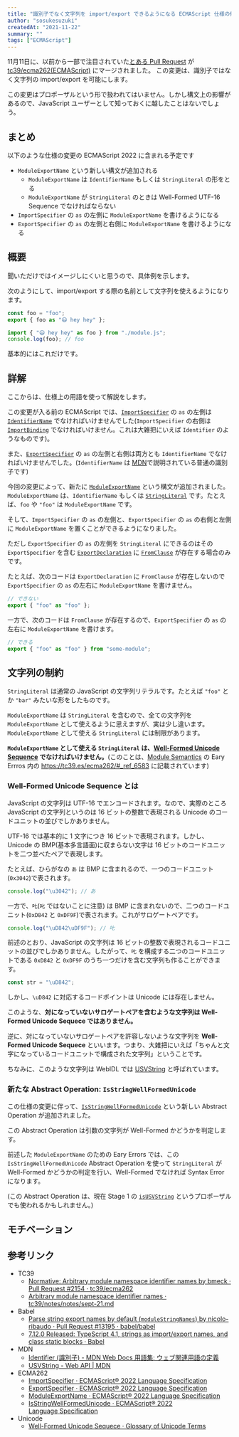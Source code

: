 ```yaml
---
title: "識別子でなく文字列を import/export できるようになる ECMAScript 仕様の修正について"
author: "sosukesuzuki"
createdAt: "2021-11-22"
summary: ""
tags: ["ECMAScript"]
---
```


11月11日に、以前から一部で注目されていた[とある Pull Request](https://github.com/tc39/ecma262/pull/2154) が [tc39/ecma262(ECMAScript)](https://github.com/tc39/ecma262) にマージされました。
この変更は、識別子ではなく文字列の import/export を可能にします。

この変更はプロポーザルという形で扱われてはいません。しかし構文上の影響があるので、JavaScript ユーザーとして知っておくに越したことはないでしょう。

## まとめ

以下のような仕様の変更の ECMAScript 2022 に含まれる予定です

- `ModuleExportName` という新しい構文が追加される
  - `ModuleExportName` は `IdentifierName` もしくは `StringLiteral` の形をとる
  - `ModuleExportName` が `StringLiteral` のときは Well-Formed UTF-16 Sequence でなければならない
- `ImportSpecifier` の `as` の左側に `ModuleExportName` を書けるようになる
- `ExportSpecifier` の `as` の左側と右側に `ModuleExportName` を書けるようになる

## 概要

聞いただけではイメージしにくいと思うので、具体例を示します。

次のようにして、import/export する際の名前として文字列を使えるようになります。

```js
const foo = "foo";
export { foo as "😃 hey hey" };
```

```js
import { "😃 hey hey" as foo } from "./module.js";
console.log(foo); // foo
```

基本的にはこれだけです。

## 詳解

ここからは、仕様上の用語を使って解説をします。

この変更が入る前の ECMAScript では、[`ImportSpecifier`](https://tc39.es/ecma262/#prod-ImportSpecifier) の `as` の左側は [`IdentifierName`](https://tc39.es/ecma262/#prod-IdentifierName) でなければいけませんでした(`ImportSpecifier` の右側は [`ImportBinding`](https://tc39.es/ecma262/#prod-ImportedBinding) でなければいけません。これは大雑把にいえば `Identifier` のようなものです)。

また、[`ExportSpecifier`](https://tc39.es/ecma262/#prod-ExportSpecifier) の `as` の左側と右側は両方とも `IdentifierName` でなければいけませんでした。(`IdentifierName` は [MDN](https://developer.mozilla.org/ja/docs/Glossary/Identifier)で説明されている普通の識別子です)

今回の変更によって、新たに [`ModuleExportName`](https://tc39.es/ecma262/#prod-ModuleExportName) という構文が追加されました。`ModuleExportName` は、`IdentifierName` もしくは [`StringLiteral`](https://tc39.es/ecma262/#prod-StringLiteral) です。たとえば、`foo` や `"foo"` は `ModuleExportName` です。

そして、`ImportSpecifier` の `as` の左側と、`ExportSpecifier` の `as` の右側と左側に `ModuleExportName` を置くことができるようになりました。

ただし `ExportSpecifier` の `as` の左側を `StringLiteral` にできるのはその `ExportSpecifier` を含む [`ExportDeclaration`](https://tc39.es/ecma262/#prod-ExportDeclaration) に [`FromClause`](https://tc39.es/ecma262/#prod-FromClause) が存在する場合のみです。

たとえば、次のコードは `ExportDeclaration` に `FromClause` が存在しないので `ExportSpecifier` の `as` の左右に `ModuleExportName` を書けません。

```js
// できない
export { "foo" as "foo" };
```

一方で、次のコードは `FromClause` が存在するので、`ExportSpecifier` の `as` の左右に `ModuleExportName` を書けます。

```js
// できる
export { "foo" as "foo" } from "some-module";
```

## 文字列の制約

`StringLiteral` は通常の JavaScript の文字列リテラルです。たとえば `"foo"` とか `"bar"` みたいな形をしたものです。

`ModuleExportName` は `StringLiteral` を含むので、全ての文字列を `ModuleExportName` として使えるように思えますが、実は少し違います。`ModuleExportName` として使える `StringLiteral` には制限があります。

**`ModuleExportName` として使える `StringLiteral` は、[Well-Formed Unicode Sequence](https://www.unicode.org/glossary/#well_formed_code_unit_sequence) でなければいけません。**(このことは、[Module Semantics](https://tc39.es/ecma262/#sec-module-semantics) の Eary Errros 内の https://tc39.es/ecma262/#_ref_6583 に記載されています)

### Well-Formed Unicode Sequence とは

JavaScript の文字列は UTF-16 でエンコードされます。なので、実際のところ JavaScript の文字列というのは 16 ビットの整数で表現される Unicode のコードユニットの並びでしかありません。

UTF-16 では基本的に 1 文字につき 16 ビットで表現されます。しかし、Unicode の BMP(基本多言語面)に収まらない文字は 16 ビットのコードユニットを二つ並べたペアで表現します。

たとえば、ひらがなの `あ` は BMP に含まれるので、一つのコードユニット(`0x3042`)で表されます。

```js
console.log("\u3042"); // あ
```

一方で、`𠮟`(`叱` ではないことに注意) は BMP に含まれないので、二つのコードユニット(`0xD842` と `0xDF9F`)で表されます。これがサロゲートペアです。

```js
console.log("\uD842\uDF9F"); // 𠮟
```

前述のとおり、JavaScript の文字列は 16 ビットの整数で表現されるコードユニットの並びでしかありません。したがって、`𠮟` を構成する二つのコードユニットである `0xD842` と `0xDF9F` のうち一つだけを含む文字列も作ることができます。

```js
const str = "\uD842";
```

しかし、`\uD842` に対応するコードポイントは Unicode には存在しません。

このような、**対になっていないサロゲートペアを含むような文字列は Well-Formed Unicode Sequece ではありません。**

逆に、対になっていないサロゲートペアを許容しないような文字列を **Well-Formed Unicode Sequece** といいます。つまり、大雑把にいえば「ちゃんと文字になっているコードユニットで構成された文字列」ということです。

ちなみに、このような文字列は WebIDL では [USVString](https://developer.mozilla.org/ja/docs/Web/API/USVString) と呼ばれています。

### 新たな Abstract Operation: `IsStringWellFormedUnicode`

この仕様の変更に伴って、[`IsStringWellFormedUnicode`](https://tc39.es/ecma262/#sec-isstringwellformedunicode) という新しい Abstract Operation が追加されました。

この Abstract Operation は引数の文字列が Well-Formed かどうかを判定します。

前述した `ModuleExportName` のための Eary Errors では、この `IsStringWellFormedUnicode` Abstract Operation を使って `StringLiteral` が Well-Formed かどうかの判定を行い、Well-Formed でなければ Syntax Error になります。

(この Abstract Operation は、現在 Stage 1 の [`isUSVString`](https://github.com/guybedford/proposal-is-usv-string) というプロポーザルでも使われるかもしれません。)

## モチベーション

## 参考リンク

- TC39
  - [Normative: Arbitrary module namespace identifier names by bmeck · Pull Request #2154 · tc39/ecma262](https://github.com/tc39/ecma262/pull/2154)
  - [Arbitrary module namespace identifier names · tc39/notes/notes/sept-21.md](https://github.com/tc39/notes/blob/master/meetings/2020-09/sept-21.md#arbitrary-strings-as-exportimport-names)
- Babel
  - [Parse string export names by default (`moduleStringNames`) by nicolo-ribaudo · Pull Request #13195 · babel/babel](https://github.com/babel/babel/pull/13195)
  - [7.12.0 Released: TypeScript 4.1, strings as import/export names, and class static blocks · Babel](https://babeljs.io/blog/2020/10/15/7.12.0#imports-and-exports-with-string-names-12091httpsgithubcombabelbabelpull12091)
- MDN
  - [Identifier (識別子) - MDN Web Docs 用語集: ウェブ関連用語の定義](https://developer.mozilla.org/ja/docs/Glossary/Identifier)
  - [USVString - Web API | MDN](https://developer.mozilla.org/ja/docs/Web/API/USVString)
- ECMA262
  - [ImportSpecifier · ECMAScript® 2022 Language Specification](https://tc39.es/ecma262/#prod-ImportSpecifier)
  - [ExportSpecifier · ECMAScript® 2022 Language Specification](https://tc39.es/ecma262/#prod-ExportSpecifier)
  - [ModuleExportName · ECMAScript® 2022 Language Specification](https://tc39.es/ecma262/#prod-ModuleExportName)
  - [IsStringWellFormedUnicode · ECMAScript® 2022 Language Specification](https://tc39.es/ecma262/#sec-isstringwellformedunicode)
- Unicode
  - [Well-Formed Unicode Sequece · Glossary of Unicode Terms](https://www.unicode.org/glossary/#well_formed_code_unit_sequence)
